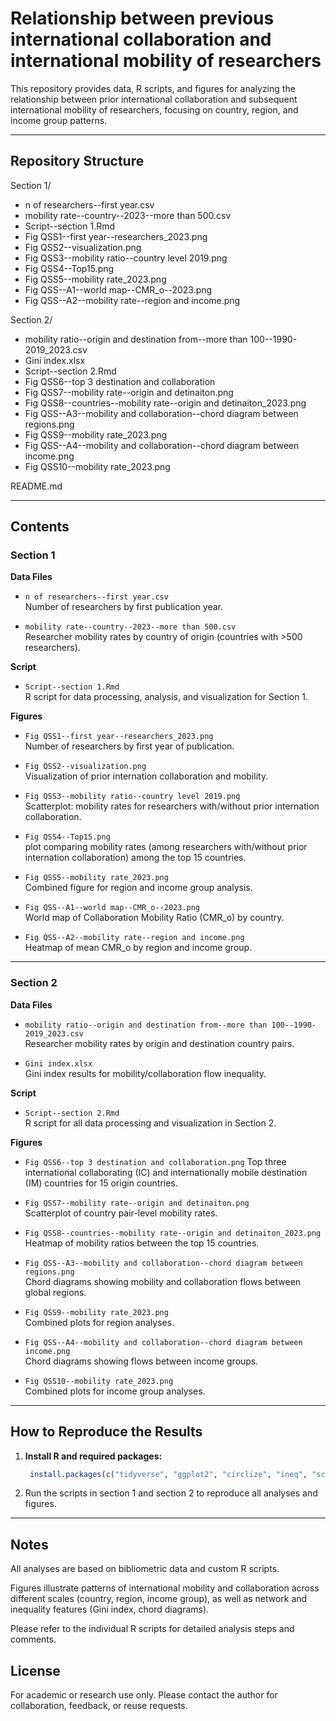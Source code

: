 
# Relationship between previous international collaboration and international mobility of researchers

This repository provides data, R scripts, and figures for analyzing the relationship between prior international collaboration and subsequent international mobility of researchers, focusing on country, region, and income group patterns.

---

## Repository Structure

Section 1/
-  n of researchers--first year.csv
-  mobility rate--country--2023--more than 500.csv
-  Script--section 1.Rmd
-  Fig QSS1--first year--researchers_2023.png
-  Fig QSS2--visualization.png
-  Fig QSS3--mobility ratio--country level 2019.png
-  Fig QSS4--Top15.png
-  Fig QSS5--mobility rate_2023.png
-  Fig QSS--A1--world map--CMR_o--2023.png
-  Fig QSS--A2--mobility rate--region and income.png


Section 2/
-  mobility ratio--origin and destination from--more than 100--1990-2019_2023.csv
-  Gini index.xlsx
-  Script--section 2.Rmd
-  Fig QSS6--top 3 destination and collaboration
-  Fig QSS7--mobility rate--origin and detinaiton.png
-  Fig QSS8--countries--mobility rate--origin and detinaiton_2023.png
-  Fig QSS--A3--mobility and collaboration--chord diagram between regions.png
-  Fig QSS9--mobility rate_2023.png
-  Fig QSS--A4--mobility and collaboration--chord diagram between income.png
-  Fig QSS10--mobility rate_2023.png


README.md

---

## Contents

### Section 1

**Data Files**

- `n of researchers--first year.csv`  
  Number of researchers by first publication year.

- `mobility rate--country--2023--more than 500.csv`  
  Researcher mobility rates by country of origin (countries with >500 researchers).

**Script**

- `Script--section 1.Rmd`  
  R script for data processing, analysis, and visualization for Section 1.

**Figures**

- `Fig QSS1--first year--researchers_2023.png`  
  Number of researchers by first year of publication.

- `Fig QSS2--visualization.png`  
  Visualization of prior internation collaboration and mobility.

- `Fig QSS3--mobility ratio--country level 2019.png`  
  Scatterplot: mobility rates for researchers with/without prior internation collaboration.

- `Fig QSS4--Top15.png`  
  plot comparing mobility rates (among researchers with/without prior internation collaboration) among the top 15 countries.

- `Fig QSS5--mobility rate_2023.png`  
  Combined figure for region and income group analysis.

- `Fig QSS--A1--world map--CMR_o--2023.png`  
  World map of Collaboration Mobility Ratio (CMR_o) by country.

- `Fig QSS--A2--mobility rate--region and income.png`  
  Heatmap of mean CMR_o by region and income group.

---

### Section 2

**Data Files**

- `mobility ratio--origin and destination from--more than 100--1990-2019_2023.csv`  
  Researcher mobility rates by origin and destination country pairs.

- `Gini index.xlsx`  
  Gini index results for mobility/collaboration flow inequality.

**Script**

- `Script--section 2.Rmd`  
  R script for all data processing and visualization in Section 2.

**Figures**
-  `Fig QSS6--top 3 destination and collaboration.png`
  Top three international collaborating (IC) and internationally mobile destination (IM) countries for 15 origin countries. 

- `Fig QSS7--mobility rate--origin and detinaiton.png`  
  Scatterplot of country pair-level mobility rates.

- `Fig QSS8--countries--mobility rate--origin and detinaiton_2023.png`  
  Heatmap of mobility ratios between the top 15 countries.
  
- `Fig QSS--A3--mobility and collaboration--chord diagram between regions.png`  
  Chord diagrams showing mobility and collaboration flows between global regions.

- `Fig QSS9--mobility rate_2023.png`  
  Combined plots for region analyses.

- `Fig QSS--A4--mobility and collaboration--chord diagram between income.png`  
  Chord diagrams showing flows between income groups.
  
- `Fig QSS10--mobility rate_2023.png`  
  Combined plots for income group analyses.

---

## How to Reproduce the Results

1. **Install R and required packages:**

   ```r
    install.packages(c("tidyverse", "ggplot2", "circlize", "ineq", "scales", "ggrepel", "gridExtra"))
    ```

2. Run the scripts in section 1 and section 2 to reproduce all analyses and figures.

---   
    
## Notes
All analyses are based on bibliometric data and custom R scripts.

Figures illustrate patterns of international mobility and collaboration across different scales (country, region, income group), as well as network and inequality features (Gini index, chord diagrams).

Please refer to the individual R scripts for detailed analysis steps and comments.

## License
For academic or research use only. Please contact the author for collaboration, feedback, or reuse requests.


